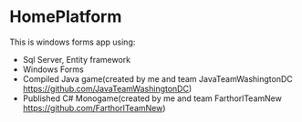 # HomePlatform
This is windows forms app using:
- Sql Server, Entity framework
- Windows Forms
- Compiled Java game(created by me and team JavaTeamWashingtonDC https://github.com/JavaTeamWashingtonDC)
- Published C# Monogame(created by me and team FarthorlTeamNew https://github.com/FarthorlTeamNew)
